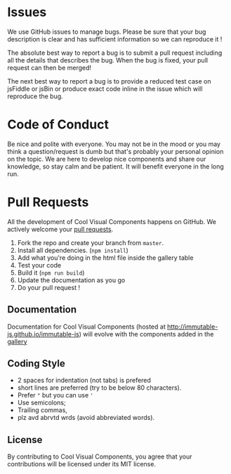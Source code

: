 # Issues

We use GitHub issues to manage bugs. Please be sure that your bug description is clear
and has sufficient information so we can reproduce it !

The absolute best way to report a bug is to submit a pull request including all the details that describes the bug. When the bug is fixed, your pull
request can then be merged!

The next best way to report a bug is to provide a reduced test case on jsFiddle
or jsBin or produce exact code inline in the issue which will reproduce the bug.

# Code of Conduct

Be nice and polite with everyone. You may not be in the mood or you may think a question/request is dumb but that's probably your personal opinion on the topic.
We are here to develop nice components and share our knowledge, so stay calm and be patient. It will benefit everyone in the long run.

# Pull Requests

All the development of Cool Visual Components happens on GitHub. We actively welcome
your [pull requests](https://help.github.com/articles/creating-a-pull-request).

1.  Fork the repo and create your branch from `master`.
2.  Install all dependencies. (`npm install`)
3.  Add what you're doing in the html file inside the gallery table
4.  Test your code
5.  Build it (`npm run build`)
6.  Update the documentation as you go
7.  Do your pull request !

## Documentation

Documentation for Cool Visual Components (hosted at http://immutable-js.github.io/immutable-js) will evolve with the components added in the [gallery](https://cool-visual-components.vercel.app/)

## Coding Style

- 2 spaces for indentation (not tabs) is prefered
- short lines are preferred (try to be below 80 characters).
- Prefer `"` but you can use `'`
- Use semicolons;
- Trailing commas,
- plz avd abrvtd wrds (avoid abbreviated words).

## License

By contributing to Cool Visual Components, you agree that your contributions will be
licensed under its MIT license.
